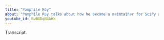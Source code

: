 ```yaml
---
title: "Pamphile Roy"
about: "Pamphile Roy talks about how he became a maintainer for SciPy and shares the work he has been doing with the Scientific Python project! "
youtube_id: RwBGDqN4AHk
---
```


Transcript.
